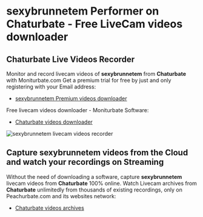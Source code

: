 # sexybrunnetem Performer on Chaturbate - Free LiveCam videos downloader

## Chaturbate Live Videos Recorder

Monitor and record livecam videos of **sexybrunnetem** from **Chaturbate** with Moniturbate.com
Get a premium trial for free by just and only registering with your Email address:
* [sexybrunnetem Premium videos downloader](https://moniturbate.com/request-demo-licence-key.html)

Free livecam videos downloader - Moniturbate Software:
* [Chaturbate videos downloader](https://moniturbate.com/moniturbate-download-software.html)

![sexybrunnetem livecam videos recorder](https://peachurnet.com/templates/moniturbate-software.png)


## Capture sexybrunnetem videos from the Cloud and watch your recordings on Streaming

Without the need of downloading a software, capture **sexybrunnetem** livecam videos from **Chaturbate** 100% online.
Watch Livecam archives from **Chaturbate** unlimitedly from thousands of existing recordings, only on Peachurbate.com and its websites network:
* [Chaturbate videos archives](https://peachurnet.com/)